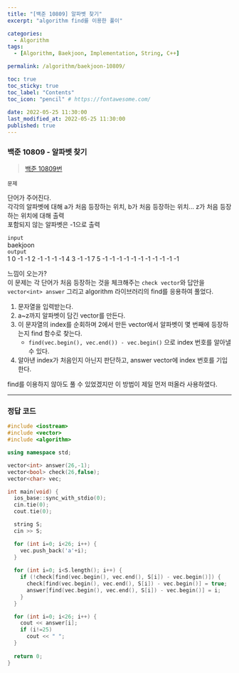 ```yaml
---
title: "[백준 10809] 알파벳 찾기"
excerpt: "algorithm find를 이용한 풀이"

categories:
  - Algorithm
tags:
  - [Algorithm, Baekjoon, Implementation, String, C++]

permalink: /algorithm/baekjoon-10809/

toc: true
toc_sticky: true
toc_label: "Contents"
toc_icon: "pencil" # https://fontawesome.com/
 
date: 2022-05-25 11:30:00
last_modified_at: 2022-05-25 11:30:00
published: true
---
```


### 백준 10809 - 알파벳 찾기

> [백준 10809번](https://www.acmicpc.net/problem/10809)  

`문제`  

단어가 주어진다.  
각각의 알파벳에 대해 a가 처음 등장하는 위치, b가 처음 등장하는 위치... z가 처음 등장하는 위치에 대해 출력  
포함되지 않는 알파벳은 -1으로 출력  

`input`  
baekjoon  
`output`  
1 0 -1 -1 2 -1 -1 -1 -1 4 3 -1 -1 7 5 -1 -1 -1 -1 -1 -1 -1 -1 -1 -1 -1  

느낌이 오는가?  
이 문제는 각 단어가 처음 등장하는 것을 체크해주는 `check vector`와 답안을 `vector<int> answer` 그리고 algorithm 라이브러리의 find를 응용하여 풀었다.  

1. 문자열을 입력받는다.  
1. a~z까지 알파벳이 담긴 vector<char>를 만든다.  
1. 이 문자열의 index를 순회하며 2에서 만든 vector에서 알파벳이 몇 번째에 등장하는지 find 함수로 찾는다.  
	- `find(vec.begin(), vec.end()) - vec.begin()` 으로 index 번호를 알아낼 수 있다.  
1. 알아낸 index가 처음인지 아닌지 판단하고, answer vector에 index 번호를 기입한다.  

find를 이용하지 않아도 풀 수 있었겠지만 이 방법이 제일 먼저 떠올라 사용하였다.  

---

### 정답 코드

```cpp
#include <iostream>
#include <vector>
#include <algorithm>

using namespace std;

vector<int> answer(26,-1);
vector<bool> check(26,false);
vector<char> vec;

int main(void) {
  ios_base::sync_with_stdio(0);
  cin.tie(0);
  cout.tie(0);

  string S;
  cin >> S;

  for (int i=0; i<26; i++) {
    vec.push_back('a'+i);
  }
  
  for (int i=0; i<S.length(); i++) {
    if (!check[find(vec.begin(), vec.end(), S[i]) - vec.begin()]) {
      check[find(vec.begin(), vec.end(), S[i]) - vec.begin()] = true;
      answer[find(vec.begin(), vec.end(), S[i]) - vec.begin()] = i;
    }
  }

  for (int i=0; i<26; i++) {
    cout << answer[i];
    if (i!=25)
      cout << " ";
  }
  
  return 0;
}
```